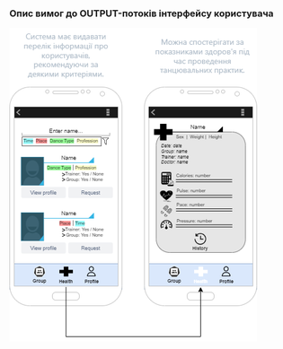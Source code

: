 ### Опис вимог до OUTPUT-потоків інтерфейсу користувача

![image](https://github.com/oleksandrblazhko/ai204-tomchuk/blob/ai204-tomchuk_with_laboratory_work_3/1-SoftwareRequirements/1.4-FuncNonFuncRequirements/1.4.4-NFRUserInterfaceOUTPUT/wireFrameDesign.png)
